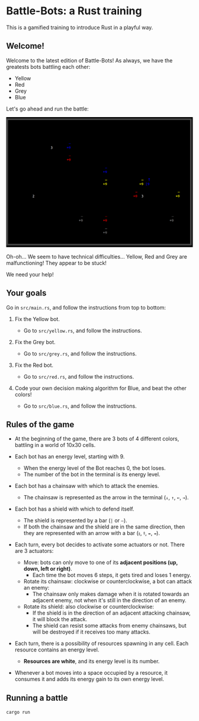 # Battle-Bots: a Rust training

This is a gamified training to introduce Rust in a playful way.


## Welcome!

Welcome to the latest edition of Battle-Bots! As always, we have the greatests bots battling each other:

- Yellow
- Red
- Grey
- Blue

Let's go ahead and run the battle:

![Alt Text](battle.gif)

Oh-oh... We seem to have technical difficulties... Yellow, Red and Grey are malfunctioning! They appear to be stuck!

We need your help!

## Your goals

Go in `src/main.rs`, and follow the instructions from top to bottom:

1. Fix the Yellow bot.
   - Go to `src/yellow.rs`, and follow the instructions.
2. Fix the Grey bot.
   - Go to `src/grey.rs`, and follow the instructions.
3. Fix the Red bot.

   - Go to `src/red.rs`, and follow the instructions.

4. Code your own decision making algorithm for Blue, and beat the other colors!
   - Go to `src/blue.rs`, and follow the instructions.

## Rules of the game

- At the beginning of the game, there are 3 bots of 4 different colors, battling in a world of 10x30 cells.
- Each bot has an energy level, starting with 9.
  - When the energy level of the Bot reaches 0, the bot loses.
  - The number of the bot in the terminal is its energy level.
- Each bot has a chainsaw with which to attack the enemies.
  - The chainsaw is represented as the arrow in the terminal (`↓`, `↑`, `←`, `→`).
- Each bot has a shield with which to defend itself.

  - The shield is represented by a bar (`|` or `—`).
  - If both the chainsaw and the shield are in the same direction, then they are represented with an arrow with a bar (`⤈`, `⤉`, `⇷`, `⇸`).

- Each turn, every bot decides to activate some actuators or not. There are 3 actuators:

  - Move: bots can only move to one of its **adjacent positions (up, down, left or right)**.
    - Each time the bot moves 6 steps, it gets tired and loses 1 energy.
  - Rotate its chainsaw: clockwise or counterclockwise, a bot can attack an enemy:
    - The chainsaw only makes damage when it is rotated towards an adjacent enemy, not when it's still in the direction of an enemy.
  - Rotate its shield: also clockwise or counterclockwise:
    - If the shield is in the direction of an adjacent attacking chainsaw, it will block the attack.
    - The shield can resist some attacks from enemy chainsaws, but will be destroyed if it receives too many attacks.

- Each turn, there is a possibility of resources spawning in any cell. Each resource contains an energy level.
  - **Resources are white**, and its energy level is its number.
- Whenever a bot moves into a space occupied by a resource, it consumes it and adds its energy gain to its own energy level.

## Running a battle

```bash
cargo run
```
